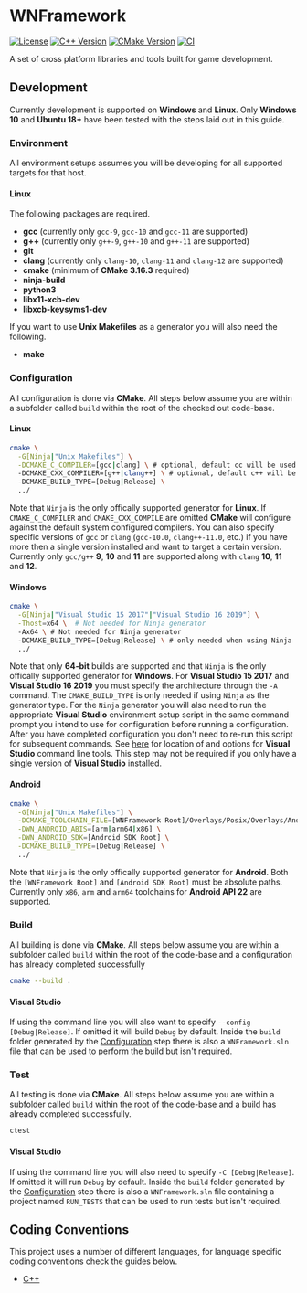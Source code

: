 # WNFramework

[![License][License]](LICENSE)
[![C++ Version][C++ Version]][C++ Reference]
[![CMake Version][CMake Version]][CMake Reference]
[![CI][CI Badge]][CI Workflow]

A set of cross platform libraries and tools built for game development.

## Development

Currently development is supported on **Windows** and **Linux**. Only **Windows
10** and **Ubuntu 18+** have been tested with the steps laid out in this guide.

### Environment

All environment setups assumes you will be developing for all supported targets
for that host.

#### Linux

The following packages are required.

* **gcc** (currently only `gcc-9`, `gcc-10` and `gcc-11` are supported)
* **g++** (currently only `g++-9`, `g++-10` and `g++-11` are supported)
* **git**
* **clang** (currently only `clang-10`, `clang-11` and `clang-12` are supported)
* **cmake** (minimum of **CMake 3.16.3** required)
* **ninja-build**
* **python3**
* **libx11-xcb-dev**
* **libxcb-keysyms1-dev**

If you want to use **Unix Makefiles** as a generator you will also need the
following.

* **make**

### Configuration

All configuration is done via **CMake**. All steps below assume you are within a
subfolder called `build` within the root of the checked out code-base.

#### Linux

```sh
cmake \
  -G[Ninja|"Unix Makefiles"] \
  -DCMAKE_C_COMPILER=[gcc|clang] \ # optional, default cc will be used
  -DCMAKE_CXX_COMPILER=[g++|clang++] \ # optional, default c++ will be used
  -DCMAKE_BUILD_TYPE=[Debug|Release] \
  ../
```

Note that `Ninja` is the only offically supported generator for **Linux**. If
`CMAKE_C_COMPILER` and `CMAKE_CXX_COMPILE` are omitted **CMake** will configure
against the default system configured compilers. You can also specify specific
versions of `gcc` or `clang` (`gcc-10.0`, `clang++-11.0`, etc.) if you have more
then a single version installed and want to target a certain version. Currently
only `gcc/g++` **9**, **10** and **11** are supported along with `clang` **10**,
**11** and **12**.

#### Windows

```sh
cmake \
  -G[Ninja|"Visual Studio 15 2017"|"Visual Studio 16 2019"] \
  -Thost=x64 \  # Not needed for Ninja generator
  -Ax64 \ # Not needed for Ninja generator
  -DCMAKE_BUILD_TYPE=[Debug|Release] \ # only needed when using Ninja
  ../
```

Note that only **64-bit** builds are supported and that `Ninja` is the only
offically supported generator for **Windows**. For **Visual Studio 15 2017** and
**Visual Studio 16 2019** you must specify the architecture through the `-A`
command. The `CMAKE_BUILD_TYPE` is only needed if using `Ninja` as the generator
type. For the `Ninja` generator you will also need to run the appropriate
**Visual Studio** environment setup script in the same command prompt you intend
to use for configuration before running a configuration. After you have
completed configuration you don't need to re-run this script for
subsequent commands. See [here][Visual Studio Command Line Tools] for location
of and options for **Visual Studio** command line tools. This step may not be
required if you only have a single version of **Visual Studio** installed.

#### Android

```sh
cmake \
  -G[Ninja|"Unix Makefiles"] \
  -DCMAKE_TOOLCHAIN_FILE=[WNFramework Root]/Overlays/Posix/Overlays/Android/android.toolchain.cmake \
  -DWN_ANDROID_ABIS=[arm|arm64|x86] \
  -DWN_ANDROID_SDK=[Android SDK Root] \
  -DCMAKE_BUILD_TYPE=[Debug|Release] \
  ../
```

Note that `Ninja` is the only offically supported generator for **Android**.
Both the `[WNFramework Root]` and `[Android SDK Root]` must be absolute paths.
Currently only `x86`, `arm` and `arm64` toolchains for **Android API 22** are
supported.

### Build

All building is done via **CMake**. All steps below assume you are within a
subfolder called `build` within the root of the code-base and a configuration
has already completed successfully

```sh
cmake --build .
```

#### Visual Studio

If using the command line you will also want to specify
`--config [Debug|Release]`. If omitted it will build `Debug` by default. Inside
the `build` folder generated by the [Configuration](#windows) step there is also
a `WNFramework.sln` file that can be used to perform the build but isn't
required.

### Test

All testing is done via **CMake**. All steps below assume you are within a
subfolder called `build` within the root of the code-base and a build has
already completed successfully.

```sh
ctest
```

#### Visual Studio

If using the command line you will also need to specify `-C [Debug|Release]`.
If omitted it will run `Debug` by default. Inside the `build` folder generated
by the [Configuration](#windows) step there is also a `WNFramework.sln` file
containing a project named `RUN_TESTS` that can be used to run tests but isn't
required.

## Coding Conventions

This project uses a number of different languages, for language specific coding
conventions check the guides below.

* [C++](documents/coding-conventions/cpp.md)

<!-- external links -->
[License]: https://img.shields.io/github/license/WNProject/WNFramework?label=License
[C++ Version]: https://img.shields.io/badge/C%2B%2B-17-blue
[C++ Reference]: https://en.cppreference.com/w/cpp/17
[CMake Version]: https://img.shields.io/badge/CMake-3.16.3-blue
[CMake Reference]: https://cmake.org/cmake/help/v3.16
[CI Badge]: https://github.com/WNProject/WNFramework/actions/workflows/ci.yml/badge.svg?branch=master
[CI Workflow]: https://github.com/WNProject/WNFramework/actions/workflows/ci.yml?query=branch%3Amaster
[Visual Studio Command Line Tools]: https://docs.microsoft.com/en-us/cpp/build/building-on-the-command-line
